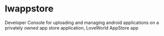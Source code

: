 lwappstore
==========

Developer Console for uploading and managing android applications on a privately owned app store application, LoveWorld AppStore app
